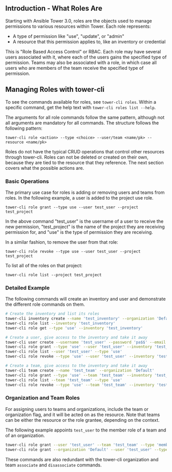 ## Introduction - What Roles Are

Starting with Ansible Tower 3.0, roles are the objects used to manage
permissions to various resources within Tower. Each role represents:

 - A type of permission like "use", "update", or "admin"
 - A resource that this permission applies to, like an inventory or credential

This is "Role Based Access Control" or RBAC. Each role may have several
users associated with it, where each of the users gains the specified type
of permission. Teams may also be associated with a role, in which case all
users who are members of the team receive the specified type of permission.

## Managing Roles with tower-cli

To see the commands available for roles, see `tower-cli roles`. Within a
specific command, get the help text with `tower-cli roles list --help`.

The arguments for all role commands follow the same pattern, although
not all arguments are mandatory for all commands. The structure follows
the following pattern:

```
tower-cli role <action> --type <choice> --user/team <name/pk> --resource <name/pk>
```

Roles do not have the typical CRUD operations that control other resources
through tower-cli. Roles can not be deleted or created on their own, because
they are tied to the resource that they reference. The next section covers
what the possible actions are.

### Basic Operations

The primary use case for roles is adding or removing users and teams from
roles. In the following example, a user is added to the project use role.

```
tower-cli role grant --type use --user test_user --project test_project
```

In the above command "test_user" is the username of a user to receive the
new permission, "test_project" is the name of the project they are receiving
permission for, and "use" is the type of permission they are receiving.

In a similar fashion, to remove the user from that role:

```
tower-cli role revoke --type use --user test_user --project test_project
```

To list all of the roles on that project:

```
tower-cli role list --project test_project
```

### Detailed Example

The following commands will create an inventory and user and demonstrate
the different role commands on them.

```bash
# Create the inventory and list its roles
tower-cli inventory create --name 'test_inventory' --organization 'Default'
tower-cli role list --inventory 'test_inventory'
tower-cli role get --type 'use' --inventory 'test_inventory'

# Create a user, give access to the inventory and take it away
tower-cli user create --username 'test_user' --password 'pa$$' --email 'user@example.com'
tower-cli role grant --type 'use' --user 'test_user' --inventory 'test_inventory'
tower-cli role list --user 'test_user' --type 'use'
tower-cli role revoke --type 'use' --user 'test_user' --inventory 'test_inventory'

# Create a team, give access to the inventory and take it away
tower-cli team create --name 'test_team' --organization 'Default'
tower-cli role grant --type 'use' --team 'test_team' --inventory 'test_inventory'
tower-cli role list --team 'test_team' --type 'use'
tower-cli role revoke --type 'use' --team 'test_team' --inventory 'test_inventory'
```

### Organization and Team Roles

For assigning users to teams and organizations, include the team or
organization flag, and it will be acted on as the resource. Note that teams
can be either the resource or the role grantee, depending on the context.

The following example appoints `test_user` to the member role of a team
and of an organization.

```bash
tower-cli role grant --user 'test_user' --team 'test_team' --type 'member'
tower-cli role grant --organization 'Default' --user 'test_user' --type 'member'
```

These commands are also redundant with the tower-cli organization and team
`associate` and `disassociate` commands.
